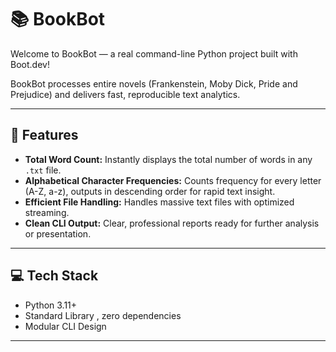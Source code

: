 # 📚 BookBot

Welcome to BookBot — a real command-line Python project built with Boot.dev!

BookBot processes entire novels (Frankenstein, Moby Dick, Pride and Prejudice) and delivers fast, reproducible text analytics.

---

## 🚀 Features

* **Total Word Count:** Instantly displays the total number of words in any `.txt` file.
* **Alphabetical Character Frequencies:** Counts frequency for every letter (A-Z, a-z), outputs in descending order for rapid text insight.
* **Efficient File Handling:** Handles massive text files with optimized streaming.
* **Clean CLI Output:** Clear, professional reports ready for further analysis or presentation.

---

## 💻 Tech Stack

- Python 3.11+
- Standard Library , zero dependencies
- Modular CLI Design

---
